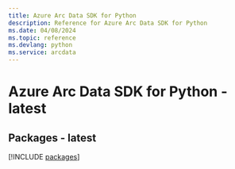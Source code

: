 ```yaml
---
title: Azure Arc Data SDK for Python
description: Reference for Azure Arc Data SDK for Python
ms.date: 04/08/2024
ms.topic: reference
ms.devlang: python
ms.service: arcdata
---
```

# Azure Arc Data SDK for Python - latest
## Packages - latest
[!INCLUDE [packages](arc-data-index.md)]